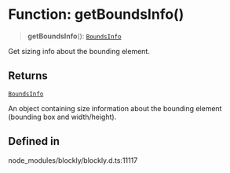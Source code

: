 # Function: getBoundsInfo()

> **getBoundsInfo**(): [`BoundsInfo`](../../../type-aliases/BoundsInfo.md)

Get sizing info about the bounding element.

## Returns

[`BoundsInfo`](../../../type-aliases/BoundsInfo.md)

An object containing size
information about the bounding element (bounding box and width/height).

## Defined in

node_modules/blockly/blockly.d.ts:11117
